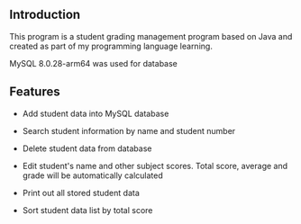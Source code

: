 ## Introduction

This program is a student grading management program based on Java and created as part of my programming language learning. 

MySQL 8.0.28-arm64 was used for database
 

## Features

- Add student data into MySQL database

- Search student information by name and student number

- Delete student data from database

- Edit student's name and other subject scores. Total score, average and grade will be automatically calculated 

- Print out all stored student data

- Sort student data list by total score

